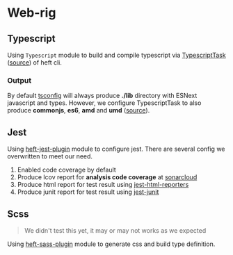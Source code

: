 # Web-rig

## Typescript

Using `Typescript` module to build and compile typescript
via [TypescriptTask][h-ts-pg] ([source][h-ts-pg-gh]) of heft cli.

### Output

By default [tsconfig][tsconfig] will always produce **./lib** directory with
ESNext javascript and types. However, we configure TypescriptTask
to also produce **commonjs**, **es6**, **amd**
and **umd** ([source][ts-config]).

## Jest

Using [heft-jest-plugin][h-j-pg] module to configure jest.
There are several config we overwritten to meet our need.

1. Enabled code coverage by default
2. Produce lcov report for **analysis code coverage** at [sonarcloud][sonarcloud]
3. Produce html report for test result using [jest-html-reporters][j-html-npm]
4. Produce junit report for test result using [jest-junit][j-junit-npm]

## Scss

> We didn't test this yet, it may or may not works as we expected

Using [heft-sass-plugin][h-scss-pg] module to generate css and
build type definition.

<!-- Links -->

[sonarcloud]: https://sonarcloud.io/

[h-ts-pg]: https://rushstack.io/pages/heft_tasks/typescript/
[h-j-pg]: https://rushstack.io/pages/heft_tasks/jest/
[h-scss-pg]: https://rushstack.io/pages/heft_tasks/sass-typings/

[h-ts-pg-gh]: https://github.com/microsoft/rushstack/tree/576d198/apps/heft/src/plugins/TypeScriptPlugin

[j-html-npm]: https://www.npmjs.com/package/jest-html-reporters
[j-junit-npm]: https://www.npmjs.com/package/jest-junit

[tsconfig]: /packages/web-rig/profiles/default/tsconfig.base.json
[ts-config]: /packages/web-rig/profiles/default/config/typescript.json
